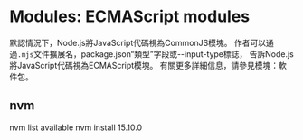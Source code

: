# Modules: ECMAScript modules

默認情況下，Node.js將JavaScript代碼視為CommonJS模塊。 
作者可以通過`.mjs`文件擴展名，package.json“類型”字段或--input-type標誌，
告訴Node.js將JavaScript代碼視為ECMAScript模塊。 
有關更多詳細信息，請參見模塊：軟件包。

## nvm
nvm list available
nvm install 15.10.0